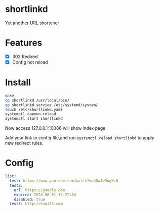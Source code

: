 # shortlinkd
Yet another URL shortener

# Features

- [x] 302 Redirect
- [x] Config hot reload

# Install

```bash
make
cp shortlinkd /usr/local/bin/
cp shortlinkd.service /etc/systemd/system/
touch /etc/shortlinkd.yaml
systemctl daemon-reload
systemctl start shortlinkd
```

Now access 127.0.0.1:10086 will show index page.

Add your link to config file,and run `systemctl reload shortlinkd` to apply new redirect rules.

# Config

```yaml
list:
  test: https://www.youtube.com/watch?v=dQw4w9WgXcQ
  test2: 
    url: https://google.com
    expired: 2024-06-01 12:22:34
    disabled: true
  test3: http://hao123.com
```
